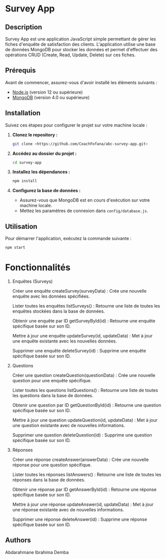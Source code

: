 # Survey App

## Description

Survey App est une application JavaScript simple permettant de gérer les fiches d'enquête de satisfaction des clients. L'application utilise une base de données MongoDB pour stocker les données et permet d'effectuer des opérations CRUD (Create, Read, Update, Delete) sur ces fiches.

## Prérequis

Avant de commencer, assurez-vous d'avoir installé les éléments suivants :

- [Node.js](https://nodejs.org/) (version 12 ou supérieure)
- [MongoDB](https://www.mongodb.com/try/download/community) (version 4.0 ou supérieure)

## Installation

Suivez ces étapes pour configurer le projet sur votre machine locale :

1. **Clonez le repository :**

    ```bash
    git clone <https://github.com/CoachFofana/abc-survey-app.git>
    ```

2. **Accédez au dossier du projet :**

    ```bash
    cd survey-app
    ```

3. **Installez les dépendances :**

    ```bash
    npm install
    ```

4. **Configurez la base de données :**

    - Assurez-vous que MongoDB est en cours d'exécution sur votre machine locale.
    - Mettez les paramètres de connexion dans `config/database.js`.

## Utilisation

Pour démarrer l'application, exécutez la commande suivante :

```bash
npm start
```
# Fonctionnalités

1. Enquêtes (Surveys)

    Créer une enquête
    createSurvey(surveyData) : Crée une nouvelle enquête avec les données spécifiées.

    Lister toutes les enquêtes
    listSurveys() : Retourne une liste de toutes les enquêtes stockées dans la base de données.

    Obtenir une enquête par ID
    getSurveyById(id) : Retourne une enquête spécifique basée sur son ID.

    Mettre à jour une enquête
    updateSurvey(id, updateData) : Met à jour une enquête existante avec les nouvelles données.

    Supprimer une enquête
    deleteSurvey(id) : Supprime une enquête spécifique basée sur son ID.

2. Questions

    Créer une question
    createQuestion(questionData) : Crée une nouvelle question pour une enquête spécifique.

    Lister toutes les questions
    listQuestions() : Retourne une liste de toutes les questions dans la base de données.

    Obtenir une question par ID
    getQuestionById(id) : Retourne une question spécifique basée sur son ID.

    Mettre à jour une question
    updateQuestion(id, updateData) : Met à jour une question existante avec de nouvelles informations.

    Supprimer une question
    deleteQuestion(id) : Supprime une question spécifique basée sur son ID.

3. Réponses

    Créer une réponse
    createAnswer(answerData) : Crée une nouvelle réponse pour une question spécifique.

    Lister toutes les réponses
    listAnswers() : Retourne une liste de toutes les réponses dans la base de données.

    Obtenir une réponse par ID
    getAnswerById(id) : Retourne une réponse spécifique basée sur son ID.

    Mettre à jour une réponse
    updateAnswer(id, updateData) : Met à jour une réponse existante avec de nouvelles informations.

    Supprimer une réponse
    deleteAnswer(id) : Supprime une réponse spécifique basée sur son ID.


## Authors
Abdarahmane Ibrahima Demba
